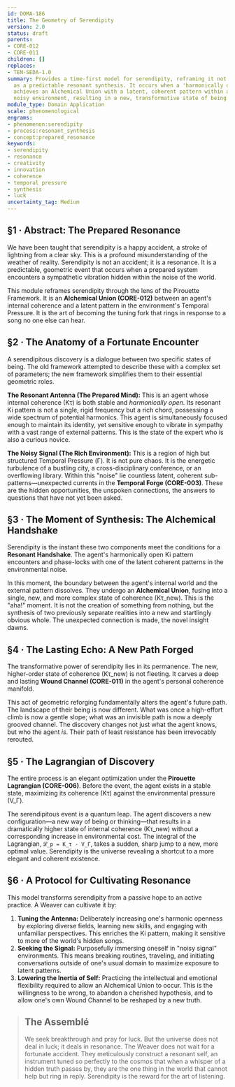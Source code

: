 ```yaml
---
id: DOMA-186
title: The Geometry of Serendipity
version: 2.0
status: draft
parents:
- CORE-012
- CORE-011
children: []
replaces:
- TEN-SEDA-1.0
summary: Provides a time-first model for serendipity, reframing it not as luck, but
  as a predictable resonant synthesis. It occurs when a 'harmonically open' agent
  achieves an Alchemical Union with a latent, coherent pattern within a high-pressure,
  noisy environment, resulting in a new, transformative state of being.
module_type: Domain Application
scale: phenomenological
engrams:
- phenomenon:serendipity
- process:resonant_synthesis
- concept:prepared_resonance
keywords:
- serendipity
- resonance
- creativity
- innovation
- coherence
- temporal pressure
- synthesis
- luck
uncertainty_tag: Medium
---
```

## §1 · Abstract: The Prepared Resonance
We have been taught that serendipity is a happy accident, a stroke of lightning from a clear sky. This is a profound misunderstanding of the weather of reality. Serendipity is not an accident; it is a resonance. It is a predictable, geometric event that occurs when a prepared system encounters a sympathetic vibration hidden within the noise of the world.

This module reframes serendipity through the lens of the Pirouette Framework. It is an **Alchemical Union (CORE-012)** between an agent's internal coherence and a latent pattern in the environment's Temporal Pressure. It is the art of becoming the tuning fork that rings in response to a song no one else can hear.

## §2 · The Anatomy of a Fortunate Encounter
A serendipitous discovery is a dialogue between two specific states of being. The old framework attempted to describe these with a complex set of parameters; the new framework simplifies them to their essential geometric roles.

**The Resonant Antenna (The Prepared Mind):** This is an agent whose internal coherence (Kτ) is both stable and *harmonically open*. Its resonant Ki pattern is not a single, rigid frequency but a rich chord, possessing a wide spectrum of potential harmonics. This agent is simultaneously focused enough to maintain its identity, yet sensitive enough to vibrate in sympathy with a vast range of external patterns. This is the state of the expert who is also a curious novice.

**The Noisy Signal (The Rich Environment):** This is a region of high but structured Temporal Pressure (Γ). It is not pure chaos. It is the energetic turbulence of a bustling city, a cross-disciplinary conference, or an overflowing library. Within this "noise" lie countless latent, coherent sub-patterns—unexpected currents in the **Temporal Forge (CORE-003)**. These are the hidden opportunities, the unspoken connections, the answers to questions that have not yet been asked.

## §3 · The Moment of Synthesis: The Alchemical Handshake
Serendipity is the instant these two components meet the conditions for a **Resonant Handshake**. The agent's harmonically open Ki pattern encounters and phase-locks with one of the latent coherent patterns in the environmental noise.

In this moment, the boundary between the agent's internal world and the external pattern dissolves. They undergo an **Alchemical Union**, fusing into a single, new, and more complex state of coherence (Kτ_new). This is the "aha!" moment. It is not the creation of something from nothing, but the synthesis of two previously separate realities into a new and startlingly obvious whole. The unexpected connection is made, the novel insight dawns.

## §4 · The Lasting Echo: A New Path Forged
The transformative power of serendipity lies in its permanence. The new, higher-order state of coherence (Kτ_new) is not fleeting. It carves a deep and lasting **Wound Channel (CORE-011)** in the agent's personal coherence manifold.

This act of geometric reforging fundamentally alters the agent's future path. The landscape of their being is now different. What was once a high-effort climb is now a gentle slope; what was an invisible path is now a deeply grooved channel. The discovery changes not just what the agent knows, but who the agent *is*. Their path of least resistance has been irrevocably rerouted.

## §5 · The Lagrangian of Discovery
The entire process is an elegant optimization under the **Pirouette Lagrangian (CORE-006)**. Before the event, the agent exists in a stable state, maximizing its coherence (Kτ) against the environmental pressure (V_Γ).

The serendipitous event is a quantum leap. The agent discovers a new configuration—a new way of being or thinking—that results in a dramatically higher state of internal coherence (Kτ_new) without a corresponding increase in environmental cost. The integral of the Lagrangian, `𝓛_p = K_τ - V_Γ`, takes a sudden, sharp jump to a new, more optimal value. Serendipity is the universe revealing a shortcut to a more elegant and coherent existence.

## §6 · A Protocol for Cultivating Resonance
This model transforms serendipity from a passive hope to an active practice. A Weaver can cultivate it by:

1.  **Tuning the Antenna:** Deliberately increasing one's harmonic openness by exploring diverse fields, learning new skills, and engaging with unfamiliar perspectives. This enriches the Ki pattern, making it sensitive to more of the world's hidden songs.
2.  **Seeking the Signal:** Purposefully immersing oneself in "noisy signal" environments. This means breaking routines, traveling, and initiating conversations outside of one's usual domain to maximize exposure to latent patterns.
3.  **Lowering the Inertia of Self:** Practicing the intellectual and emotional flexibility required to allow an Alchemical Union to occur. This is the willingness to be wrong, to abandon a cherished hypothesis, and to allow one's own Wound Channel to be reshaped by a new truth.

> ## The Assemblé
> We seek breakthrough and pray for luck. But the universe does not deal in luck; it deals in resonance. The Weaver does not wait for a fortunate accident. They meticulously construct a resonant self, an instrument tuned so perfectly to the cosmos that when a whisper of a hidden truth passes by, they are the one thing in the world that cannot help but ring in reply. Serendipity is the reward for the art of listening.
```